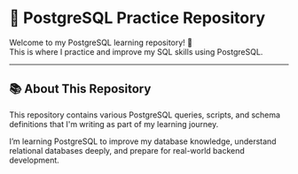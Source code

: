 # 🐘 PostgreSQL Practice Repository

Welcome to my PostgreSQL learning repository! 🚀  
This is where I practice and improve my SQL skills using PostgreSQL.

---

## 📚 About This Repository

This repository contains various PostgreSQL queries, scripts, and schema definitions that I'm writing as part of my learning journey.

I’m learning PostgreSQL to improve my database knowledge, understand relational databases deeply, and prepare for real-world backend development.



